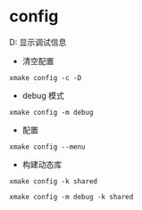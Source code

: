 # config

D: 显示调试信息

- 清空配置
```shell
xmake config -c -D
```

- debug 模式
```shell
xmake config -m debug
```

- 配置
```shell
xmake config --menu
```

- 构建动态库
```shell
xmake config -k shared
```

```shell
xmake config -m debug -k shared
```
